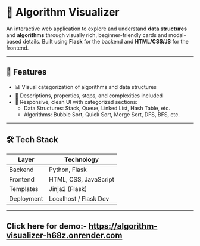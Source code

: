 # 🧠 Algorithm Visualizer

An interactive web application to explore and understand **data structures** and **algorithms** through visually rich, beginner-friendly cards and modal-based details. Built using **Flask** for the backend and **HTML/CSS/JS** for the frontend.

---

## 🚀 Features

- 📊 Visual categorization of algorithms and data structures
- 🧩 Descriptions, properties, steps, and complexities included
- 🎨 Responsive, clean UI with categorized sections:
  - Data Structures: Stack, Queue, Linked List, Hash Table, etc.
  - Algorithms: Bubble Sort, Quick Sort, Merge Sort, DFS, BFS, etc.

---

## 🛠️ Tech Stack

| Layer         | Technology            |
|---------------|------------------------|
| Backend       | Python, Flask          |
| Frontend      | HTML, CSS, JavaScript  |
| Templates     | Jinja2 (Flask)         |
| Deployment    | Localhost / Flask Dev  |

---

Click here for demo:-  https://algorithm-visualizer-h68z.onrender.com
---
